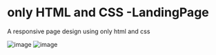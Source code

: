 # only HTML and CSS -LandingPage
 A responsive page design using only html and css


![image](https://user-images.githubusercontent.com/101465668/223501095-f986b3f5-9072-47ec-827d-96570815df32.png)
![image](https://user-images.githubusercontent.com/101465668/223501313-385879df-52fd-4912-b373-438a964d7932.png)

